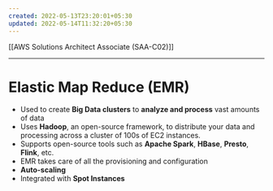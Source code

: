 ```yaml
---
created: 2022-05-13T23:20:01+05:30
updated: 2022-05-14T11:32:20+05:30
---
```

[[AWS Solutions Architect Associate (SAA-C02)]]

---
# Elastic Map Reduce (EMR)
-   Used to create **Big Data clusters** to **analyze and process** vast amounts of data
- Uses **Hadoop**, an open-source framework, to distribute your data and processing across a cluster of 100s of EC2 instances.
-   Supports open-source tools such as **Apache Spark**, **HBase**, **Presto**, **Flink**, etc.
-   EMR takes care of all the provisioning and configuration
-   **Auto-scaling**
-   Integrated with **Spot Instances**